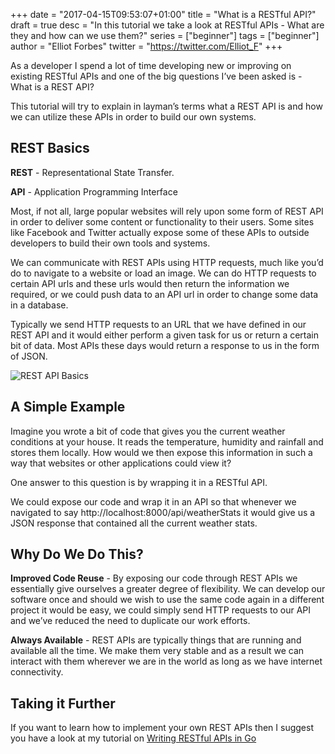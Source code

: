 +++
date = "2017-04-15T09:53:07+01:00"
title = "What is a RESTful API?"
draft = true
desc = "In this tutorial we take a look at RESTful APIs - What are they and how can we use them?"
series = ["beginner"]
tags = ["beginner"]
author = "Elliot Forbes"
twitter = "https://twitter.com/Elliot_F"
+++

As a developer I spend a lot of time developing new or improving on existing RESTful APIs and one of the big questions I’ve been asked is - What is a REST API? 

This tutorial will try to explain in layman’s terms what a REST API is and how we can utilize these APIs in order to build our own systems.

## REST Basics

**REST** - Representational State Transfer. 

**API** - Application Programming Interface 

Most, if not all, large popular websites will rely upon some form of REST API in order to deliver some content or functionality to their users. Some sites like Facebook and Twitter actually expose some of these APIs to outside developers to build their own tools and systems.

We can communicate with REST APIs using HTTP requests, much like you’d do to navigate to a website or load an image. We can do HTTP requests to certain API urls and these urls would then return the information we required, or we could push data to an API url in order to change some data in a database. 

Typically we send HTTP requests to an URL that we have defined in our REST API and it would either perform a given task for us or return a certain bit of data. Most APIs these days would return a response to us in the form of JSON. 

<img src="/uploads/rest-api.png" alt="REST API Basics" />

## A Simple Example

Imagine you wrote a bit of code that gives you the current weather conditions at your house. It reads the temperature, humidity and rainfall and stores them locally. How would we then expose this information in such a way that websites or other applications could view it? 

One answer to this question is by wrapping it in a RESTful API. 

We could expose our code and wrap it in an API so that whenever we navigated to say http://localhost:8000/api/weatherStats it would give us a JSON response that contained all the current weather stats.

## Why Do We Do This?

**Improved Code Reuse** - By exposing our code through REST APIs we essentially give ourselves a greater degree of flexibility. We can develop our software once and should we wish to use the same code again in a different project it would be easy, we could simply send HTTP requests to our API and we’ve reduced the need to duplicate our work efforts.

**Always Available** - REST APIs are typically things that are running and available all the time. We make them very stable and as a result we can interact with them wherever we are in the world as long as we have internet connectivity.

## Taking it Further

If you want to learn how to implement your own REST APIs then I suggest you have a look at my tutorial on [Writing RESTful APIs in Go](https://tutorialedge.net/creating-simple-restful-json-api-with-go)